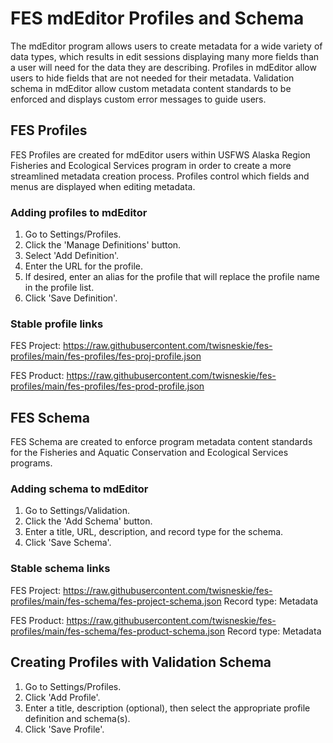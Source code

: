 # FES mdEditor Profiles and Schema

The mdEditor program allows users to create metadata for a wide variety of data types, which results in edit sessions displaying many more fields than a user will need for the data they are describing. Profiles in mdEditor allow users to hide fields that are not needed for their metadata. Validation schema in mdEditor allow custom metadata content standards to be enforced and displays custom error messages to guide users.

## FES Profiles

FES Profiles are created for mdEditor users within USFWS Alaska Region Fisheries and Ecological Services program in order to create a more streamlined metadata creation process. Profiles control which fields and menus are displayed when editing metadata.

### Adding profiles to mdEditor
1. Go to Settings/Profiles.
2. Click the 'Manage Definitions' button.
3. Select 'Add Definition'.
4. Enter the URL for the profile.
5. If desired, enter an alias for the profile that will replace the profile name in the profile list.
6. Click 'Save Definition'.

### Stable profile links
FES Project: https://raw.githubusercontent.com/twisneskie/fes-profiles/main/fes-profiles/fes-proj-profile.json

FES Product: https://raw.githubusercontent.com/twisneskie/fes-profiles/main/fes-profiles/fes-prod-profile.json

## FES Schema

FES Schema are created to enforce program metadata content standards for the Fisheries and Aquatic Conservation and Ecological Services programs.

### Adding schema to mdEditor
1. Go to Settings/Validation.
2. Click the 'Add Schema' button.
3. Enter a title, URL, description, and record type for the schema.
4. Click 'Save Schema'.

### Stable schema links
FES Project: https://raw.githubusercontent.com/twisneskie/fes-profiles/main/fes-schema/fes-project-schema.json
Record type: Metadata

FES Product: https://raw.githubusercontent.com/twisneskie/fes-profiles/main/fes-schema/fes-product-schema.json
Record type: Metadata

## Creating Profiles with Validation Schema
1. Go to Settings/Profiles.
2. Click 'Add Profile'.
3. Enter a title, description (optional), then select the appropriate profile definition and schema(s).
4. Click 'Save Profile'.
